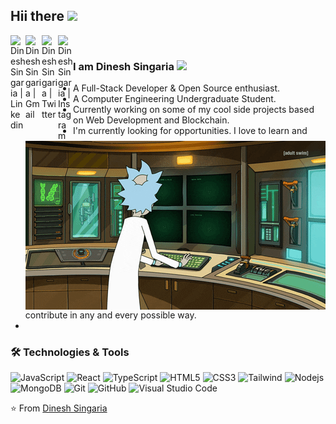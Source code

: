## Hii there <img src="https://raw.githubusercontent.com/iampavangandhi/iampavangandhi/master/gifs/Hi.gif" width="30px"></h2>

 <a href="https://www.linkedin.com/in/dinesh-singaria-ba84401b2/">
   <img align="left" alt="Dinesh Singaria | Linkedin" width="24px" src="https://github.com/piyushP7pravin/piyushP7pravin/blob/master/Linkedin.svg" />
  </a>
  <a href="mailto:dineshsingaria.111@gmail.com">
    <img align="left" alt="Dinesh Singaria | Gmail" width="26px" src="https://github.com/piyushP7pravin/piyushP7pravin/blob/master/Gmail.svg" />
  </a>
  <a href="https://twitter.com/DineshSingaria3">
    <img align="left" alt="Dinesh Singaria | Twitter" width="26px" src="https://github.com/piyushP7pravin/piyushP7pravin/blob/master/Twitter.svg" />
  </a>
  <a href="https://www.instagram.com/_oo_dinesh_oo_/">
    <img align="left" alt="Dinesh Singaria | Instagram" width="24px" src="https://github.com/piyushP7pravin/piyushP7pravin/blob/master/Instagram.svg" />
  </a>

<br />
<img align="right" alt="GIF" src="https://github.com/darshan-jain/darshan-jain/blob/master/rick.gif" />

### I am Dinesh Singaria  <img src="https://media.giphy.com/media/WUlplcMpOCEmTGBtBW/giphy.gif" width="40px">
- A Full-Stack Developer & Open Source enthusiast.
- A Computer Engineering Undergraduate Student. 
- Currently working on some of my cool side projects based on Web Development and Blockchain.
- I'm currently looking for opportunities. I love to learn and contribute in any and every possible way.
- 

### 🛠 Technologies & Tools

![JavaScript](https://img.shields.io/badge/-JavaScript-black?style=flat-square&logo=javascript)
![React](https://img.shields.io/badge/-React-black?style=flat-square&logo=react)
![TypeScript](https://img.shields.io/badge/-TypeScript-black?style=flat-square&logo=typescript)
![HTML5](https://img.shields.io/badge/-HTML5-E34F26?style=flat-square&logo=html5&logoColor=white)
![CSS3](https://img.shields.io/badge/-CSS3-1572B6?style=flat-square&logo=css3)
![Tailwind](https://img.shields.io/badge/-Tailwind-black?style=flat-square&logo=tailwindcss)
![Nodejs](https://img.shields.io/badge/-Nodejs-339933?style=flat-square&logo=Node.js&logoColor=white)
![MongoDB](https://img.shields.io/badge/-MongoDB-47A248?style=flat-square&logo=mongodb&logoColor=white)
![Git](https://img.shields.io/badge/-Git-F05032?style=flat-square&logo=git&logoColor=white)
![GitHub](https://img.shields.io/badge/-GitHub-181717?style=flat-square&logo=github)
![Visual Studio Code](https://img.shields.io/badge/-VSCode-007ACC?style=flat-square&logo=visual-studio-code&logoColor=white)


⭐️ From [Dinesh Singaria](https://github.com/dinesh-singaria)
